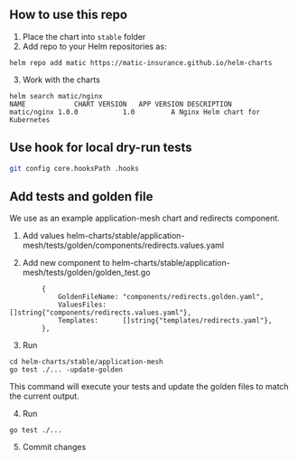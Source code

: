 ## How to use this repo

1. Place the chart into `stable` folder
2. Add repo to your Helm repositories as:
```
helm repo add matic https://matic-insurance.github.io/helm-charts
```
3. Work with the charts
```
helm search matic/nginx
NAME        	CHART VERSION	APP VERSION	DESCRIPTION
matic/nginx	1.0.0        	1.0        	A Nginx Helm chart for Kubernetes
```

## Use hook for local dry-run tests

```bash
git config core.hooksPath .hooks
```

## Add tests and golden file

We use as an example application-mesh chart and redirects component.

1. Add values helm-charts/stable/application-mesh/tests/golden/components/redirects.values.yaml

2. Add new component to helm-charts/stable/application-mesh/tests/golden/golden_test.go
```
		{
			GoldenFileName: "components/redirects.golden.yaml",
			ValuesFiles:    []string{"components/redirects.values.yaml"},
			Templates:      []string{"templates/redirects.yaml"},
		},
```

3. Run
```
cd helm-charts/stable/application-mesh
go test ./... -update-golden
```
This command will execute your tests and update the golden files to match the current output.

4. Run
```
go test ./...
```

5. Commit changes
